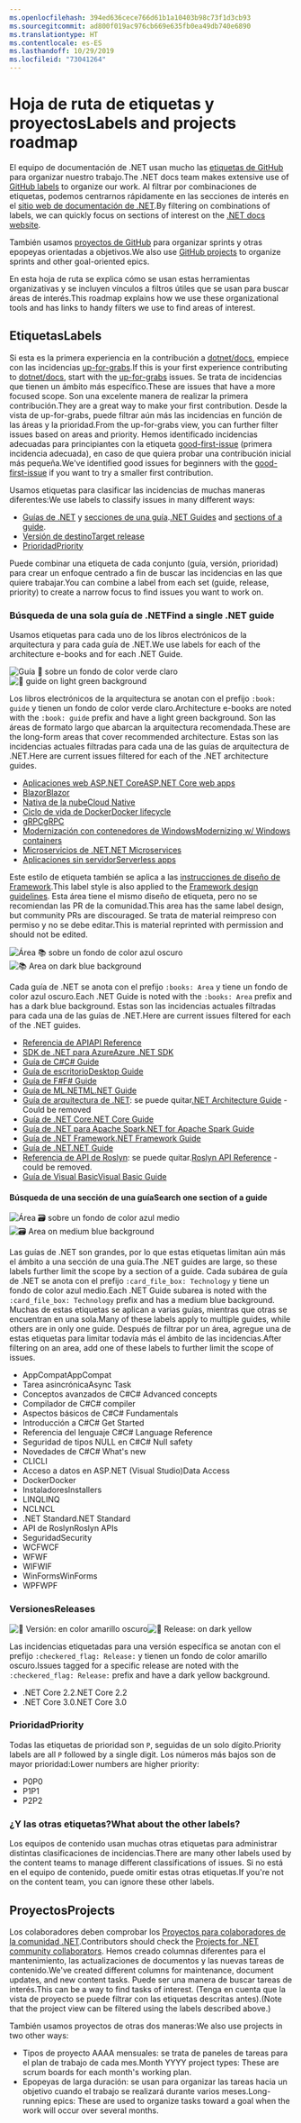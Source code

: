 ```yaml
---
ms.openlocfilehash: 394ed636cece766d61b1a10403b98c73f1d3cb93
ms.sourcegitcommit: ad800f019ac976cb669e635fb0ea49db740e6890
ms.translationtype: HT
ms.contentlocale: es-ES
ms.lasthandoff: 10/29/2019
ms.locfileid: "73041264"
---
```

# <a name="labels-and-projects-roadmap"></a><span data-ttu-id="6a82a-101">Hoja de ruta de etiquetas y proyectos</span><span class="sxs-lookup"><span data-stu-id="6a82a-101">Labels and projects roadmap</span></span>

<span data-ttu-id="6a82a-102">El equipo de documentación de .NET usan mucho las [etiquetas de GitHub](https://github.com/dotnet/docs/labels) para organizar nuestro trabajo.</span><span class="sxs-lookup"><span data-stu-id="6a82a-102">The .NET docs team makes extensive use of [GitHub labels](https://github.com/dotnet/docs/labels) to organize our work.</span></span> <span data-ttu-id="6a82a-103">Al filtrar por combinaciones de etiquetas, podemos centrarnos rápidamente en las secciones de interés en el [sitio web de documentación de .NET](https://docs.microsoft.com/dotnet).</span><span class="sxs-lookup"><span data-stu-id="6a82a-103">By filtering on combinations of labels, we can quickly focus on sections of interest on the [.NET docs website](https://docs.microsoft.com/dotnet).</span></span> 

<span data-ttu-id="6a82a-104">También usamos [proyectos de GitHub](https://github.com/dotnet/docs/projects) para organizar sprints y otras epopeyas orientadas a objetivos.</span><span class="sxs-lookup"><span data-stu-id="6a82a-104">We also use [GitHub projects](https://github.com/dotnet/docs/projects) to organize sprints and other goal-oriented epics.</span></span>

<span data-ttu-id="6a82a-105">En esta hoja de ruta se explica cómo se usan estas herramientas organizativas y se incluyen vínculos a filtros útiles que se usan para buscar áreas de interés.</span><span class="sxs-lookup"><span data-stu-id="6a82a-105">This roadmap explains how we use these organizational tools and has links to handy filters we use to find areas of interest.</span></span>

## <a name="labels"></a><span data-ttu-id="6a82a-106">Etiquetas</span><span class="sxs-lookup"><span data-stu-id="6a82a-106">Labels</span></span>

<span data-ttu-id="6a82a-107">Si esta es la primera experiencia en la contribución a [dotnet/docs](https://github.com/dotnet/docs), empiece con las incidencias [up-for-grabs](https://github.com/dotnet/docs/labels/up-for-grabs).</span><span class="sxs-lookup"><span data-stu-id="6a82a-107">If this is your first experience contributing to [dotnet/docs](https://github.com/dotnet/docs), start with the [up-for-grabs](https://github.com/dotnet/docs/labels/up-for-grabs) issues.</span></span> <span data-ttu-id="6a82a-108">Se trata de incidencias que tienen un ámbito más específico.</span><span class="sxs-lookup"><span data-stu-id="6a82a-108">These are issues that have a more focused scope.</span></span> <span data-ttu-id="6a82a-109">Son una excelente manera de realizar la primera contribución.</span><span class="sxs-lookup"><span data-stu-id="6a82a-109">They are a great way to make your first contribution.</span></span> <span data-ttu-id="6a82a-110">Desde la vista de up-for-grabs, puede filtrar aún más las incidencias en función de las áreas y la prioridad.</span><span class="sxs-lookup"><span data-stu-id="6a82a-110">From the up-for-grabs view, you can further filter issues based on areas and priority.</span></span> <span data-ttu-id="6a82a-111">Hemos identificado incidencias adecuadas para principiantes con la etiqueta [good-first-issue](https://github.com/dotnet/docs/labels/good-first-issue) (primera incidencia adecuada), en caso de que quiera probar una contribución inicial más pequeña.</span><span class="sxs-lookup"><span data-stu-id="6a82a-111">We've identified good issues for beginners with the [good-first-issue](https://github.com/dotnet/docs/labels/good-first-issue) if you want to try a smaller first contribution.</span></span>

<span data-ttu-id="6a82a-112">Usamos etiquetas para clasificar las incidencias de muchas maneras diferentes:</span><span class="sxs-lookup"><span data-stu-id="6a82a-112">We use labels to classify issues in many different ways:</span></span>

- <span data-ttu-id="6a82a-113">[Guías de .NET](#find-a-single-net-guide) y [secciones de una guía](#search-one-section-of-a-guide).</span><span class="sxs-lookup"><span data-stu-id="6a82a-113">[.NET Guides](#find-a-single-net-guide) and [sections of a guide](#search-one-section-of-a-guide).</span></span>
- [<span data-ttu-id="6a82a-114">Versión de destino</span><span class="sxs-lookup"><span data-stu-id="6a82a-114">Target release</span></span>](#releases)
- [<span data-ttu-id="6a82a-115">Prioridad</span><span class="sxs-lookup"><span data-stu-id="6a82a-115">Priority</span></span>](#priority)

<span data-ttu-id="6a82a-116">Puede combinar una etiqueta de cada conjunto (guía, versión, prioridad) para crear un enfoque centrado a fin de buscar las incidencias en las que quiere trabajar.</span><span class="sxs-lookup"><span data-stu-id="6a82a-116">You can combine a label from each set (guide, release, priority) to create a narrow focus to find issues you want to work on.</span></span>

### <a name="find-a-single-net-guide"></a><span data-ttu-id="6a82a-117">Búsqueda de una sola guía de .NET</span><span class="sxs-lookup"><span data-stu-id="6a82a-117">Find a single .NET guide</span></span>

<span data-ttu-id="6a82a-118">Usamos etiquetas para cada uno de los libros electrónicos de la arquitectura y para cada guía de .NET.</span><span class="sxs-lookup"><span data-stu-id="6a82a-118">We use labels for each of the architecture e-books and for each .NET Guide.</span></span> 

<span data-ttu-id="6a82a-119">![Guía :book: sobre un fondo de color verde claro](./images/guide.png "Prefijo para etiquetas de guía de arquitectura")</span><span class="sxs-lookup"><span data-stu-id="6a82a-119">![:book: guide on light green background](./images/guide.png "Prefix for architecture guide labels")</span></span>

<span data-ttu-id="6a82a-120">Los libros electrónicos de la arquitectura se anotan con el prefijo `:book: guide` y tienen un fondo de color verde claro.</span><span class="sxs-lookup"><span data-stu-id="6a82a-120">Architecture e-books are noted with the `:book: guide` prefix and have a light green background.</span></span> <span data-ttu-id="6a82a-121">Son las áreas de formato largo que abarcan la arquitectura recomendada.</span><span class="sxs-lookup"><span data-stu-id="6a82a-121">These are the long-form areas that cover recommended architecture.</span></span> <span data-ttu-id="6a82a-122">Estas son las incidencias actuales filtradas para cada una de las guías de arquitectura de .NET.</span><span class="sxs-lookup"><span data-stu-id="6a82a-122">Here are current issues filtered for each of the .NET architecture guides.</span></span>

- [<span data-ttu-id="6a82a-123">Aplicaciones web ASP.NET Core</span><span class="sxs-lookup"><span data-stu-id="6a82a-123">ASP.NET Core web apps</span></span>](https://github.com/dotnet/docs/labels/%3Abook%3A%20guide%20-%20ASP.NET%20Core%20web%20apps)
- [<span data-ttu-id="6a82a-124">Blazor</span><span class="sxs-lookup"><span data-stu-id="6a82a-124">Blazor</span></span>](https://github.com/dotnet/docs/labels/%3Abook%3A%20guide%20-%20Blazor)
- [<span data-ttu-id="6a82a-125">Nativa de la nube</span><span class="sxs-lookup"><span data-stu-id="6a82a-125">Cloud Native</span></span>](https://github.com/dotnet/docs/labels/%3Abook%3A%20guide%20-%20Cloud%20Native)
- [<span data-ttu-id="6a82a-126">Ciclo de vida de Docker</span><span class="sxs-lookup"><span data-stu-id="6a82a-126">Docker lifecycle</span></span>](https://github.com/dotnet/docs/labels/%3Abook%3A%20guide%20-%20Docker%20lifecycle)
- [<span data-ttu-id="6a82a-127">gRPC</span><span class="sxs-lookup"><span data-stu-id="6a82a-127">gRPC</span></span>](https://github.com/dotnet/docs/labels/%3Abook%3A%20guide%20-%20gRPC)
- [<span data-ttu-id="6a82a-128">Modernización con contenedores de Windows</span><span class="sxs-lookup"><span data-stu-id="6a82a-128">Modernizing w/ Windows containers</span></span>](https://github.com/dotnet/docs/labels/%3Abook%3A%20guide%20-%20Modernizing%20w%2F%20Windows%20containers)
- [<span data-ttu-id="6a82a-129">Microservicios de .NET</span><span class="sxs-lookup"><span data-stu-id="6a82a-129">.NET Microservices</span></span>](https://github.com/dotnet/docs/labels/%3Abook%3A%20guide%20-%20.NET%20Microservices)
- [<span data-ttu-id="6a82a-130">Aplicaciones sin servidor</span><span class="sxs-lookup"><span data-stu-id="6a82a-130">Serverless apps</span></span>](https://github.com/dotnet/docs/labels/%3Abook%3A%20guide%20-%20Serverless%20apps)

<span data-ttu-id="6a82a-131">Este estilo de etiqueta también se aplica a las [instrucciones de diseño de Framework](https://github.com/dotnet/docs/labels/%3Abook%3A%20guide%20-%20Framework%20Design%20Guidelines).</span><span class="sxs-lookup"><span data-stu-id="6a82a-131">This label style is also applied to the [Framework design guidelines](https://github.com/dotnet/docs/labels/%3Abook%3A%20guide%20-%20Framework%20Design%20Guidelines).</span></span> <span data-ttu-id="6a82a-132">Esta área tiene el mismo diseño de etiqueta, pero no se recomiendan las PR de la comunidad.</span><span class="sxs-lookup"><span data-stu-id="6a82a-132">This area has the same label design, but community PRs are discouraged.</span></span> <span data-ttu-id="6a82a-133">Se trata de material reimpreso con permiso y no se debe editar.</span><span class="sxs-lookup"><span data-stu-id="6a82a-133">This is material reprinted with permission and should not be edited.</span></span>

<span data-ttu-id="6a82a-134">![Área :books: sobre un fondo de color azul oscuro](./images/area.png "Prefijo para etiquetas de área de guía de .NET")</span><span class="sxs-lookup"><span data-stu-id="6a82a-134">![:books: Area on dark blue background](./images/area.png "Prefix for .NET Guide area labels")</span></span>

<span data-ttu-id="6a82a-135">Cada guía de .NET se anota con el prefijo `:books: Area` y tiene un fondo de color azul oscuro.</span><span class="sxs-lookup"><span data-stu-id="6a82a-135">Each .NET Guide is noted with the `:books: Area` prefix and has a dark blue background.</span></span> <span data-ttu-id="6a82a-136">Estas son las incidencias actuales filtradas para cada una de las guías de .NET.</span><span class="sxs-lookup"><span data-stu-id="6a82a-136">Here are current issues filtered for each of the .NET guides.</span></span>

- [<span data-ttu-id="6a82a-137">Referencia de API</span><span class="sxs-lookup"><span data-stu-id="6a82a-137">API Reference</span></span>](https://github.com/dotnet/docs/labels/%3Abooks%3A%20Area%20-%20API%20Reference)
- [<span data-ttu-id="6a82a-138">SDK de .NET para Azure</span><span class="sxs-lookup"><span data-stu-id="6a82a-138">Azure .NET SDK</span></span>](https://github.com/dotnet/docs/labels/%3Abooks%3A%20Area%20-%20Azure%20.NET%20SDk)
- [<span data-ttu-id="6a82a-139">Guía de C#</span><span class="sxs-lookup"><span data-stu-id="6a82a-139">C# Guide</span></span>](https://github.com/dotnet/docs/labels/%3Abooks%3A%20Area%20-%20C%23%20Guide)
- [<span data-ttu-id="6a82a-140">Guía de escritorio</span><span class="sxs-lookup"><span data-stu-id="6a82a-140">Desktop Guide</span></span>](https://github.com/dotnet/docs/labels/%3Abooks%3A%20Area%20-%20Desktop%20Guide)
- [<span data-ttu-id="6a82a-141">Guía de F#</span><span class="sxs-lookup"><span data-stu-id="6a82a-141">F# Guide</span></span>](https://github.com/dotnet/docs/labels/%3Abooks%3A%20Area%20-%20F%23%20Guide)
- [<span data-ttu-id="6a82a-142">Guía de ML.NET</span><span class="sxs-lookup"><span data-stu-id="6a82a-142">ML.NET Guide</span></span>](https://github.com/dotnet/docs/labels/%3Abooks%3A%20Area%20-%20ML.NET%20Guide)
- <span data-ttu-id="6a82a-143">[Guía de arquitectura de .NET](https://github.com/dotnet/docs/labels/%3Abooks%3A%20Area%20-%20.NET%20Architecture%20Guide): se puede quitar</span><span class="sxs-lookup"><span data-stu-id="6a82a-143">[.NET Architecture Guide](https://github.com/dotnet/docs/labels/%3Abooks%3A%20Area%20-%20.NET%20Architecture%20Guide) - Could be removed</span></span>
- [<span data-ttu-id="6a82a-144">Guía de .NET Core</span><span class="sxs-lookup"><span data-stu-id="6a82a-144">.NET Core Guide</span></span>](https://github.com/dotnet/docs/labels/%3Abooks%3A%20Area%20-%20.NET%20Core%20Guide)
- [<span data-ttu-id="6a82a-145">Guía de .NET para Apache Spark</span><span class="sxs-lookup"><span data-stu-id="6a82a-145">.NET for Apache Spark Guide</span></span>](https://github.com/dotnet/docs/labels/%3Abooks%3A%20Area%20-%20.NET%20for%20Apache%20Spark%20Guide)
- [<span data-ttu-id="6a82a-146">Guía de .NET Framework</span><span class="sxs-lookup"><span data-stu-id="6a82a-146">.NET Framework Guide</span></span>](https://github.com/dotnet/docs/labels/%3Abooks%3A%20Area%20-%20.NET%20Framework%20Guide)
- [<span data-ttu-id="6a82a-147">Guía de .NET</span><span class="sxs-lookup"><span data-stu-id="6a82a-147">.NET Guide</span></span>](https://github.com/dotnet/docs/labels/%3Abooks%3A%20Area%20-%20.NET%20Guide)
- <span data-ttu-id="6a82a-148">[Referencia de API de Roslyn](https://github.com/dotnet/docs/labels/%3Abooks%3A%20Area%20-%20Roslyn%20API%20Reference): se puede quitar.</span><span class="sxs-lookup"><span data-stu-id="6a82a-148">[Roslyn API Reference](https://github.com/dotnet/docs/labels/%3Abooks%3A%20Area%20-%20Roslyn%20API%20Reference) - could be removed.</span></span>
- [<span data-ttu-id="6a82a-149">Guía de Visual Basic</span><span class="sxs-lookup"><span data-stu-id="6a82a-149">Visual Basic Guide</span></span>](https://github.com/dotnet/docs/labels/%3Abooks%3A%20Area%20-%20Visual%20Basic%20Guide)

#### <a name="search-one-section-of-a-guide"></a><span data-ttu-id="6a82a-150">Búsqueda de una sección de una guía</span><span class="sxs-lookup"><span data-stu-id="6a82a-150">Search one section of a guide</span></span>

<span data-ttu-id="6a82a-151">![Área :card_file_box: sobre un fondo de color azul medio](./images/technology.png "Prefijo para etiquetas de subárea de guía de .NET")</span><span class="sxs-lookup"><span data-stu-id="6a82a-151">![:card_file_box: Area on medium blue background](./images/technology.png "Prefix for .NET Guide sub-area labels")</span></span>

<span data-ttu-id="6a82a-152">Las guías de .NET son grandes, por lo que estas etiquetas limitan aún más el ámbito a una sección de una guía.</span><span class="sxs-lookup"><span data-stu-id="6a82a-152">The .NET guides are large, so these labels further limit the scope by a section of a guide.</span></span> <span data-ttu-id="6a82a-153">Cada subárea de guía de .NET se anota con el prefijo `:card_file_box: Technology` y tiene un fondo de color azul medio.</span><span class="sxs-lookup"><span data-stu-id="6a82a-153">Each .NET Guide subarea is noted with the `:card_file_box: Technology` prefix and has a medium blue background.</span></span> <span data-ttu-id="6a82a-154">Muchas de estas etiquetas se aplican a varias guías, mientras que otras se encuentran en una sola.</span><span class="sxs-lookup"><span data-stu-id="6a82a-154">Many of these labels apply to multiple guides, while others are in only one guide.</span></span> <span data-ttu-id="6a82a-155">Después de filtrar por un área, agregue una de estas etiquetas para limitar todavía más el ámbito de las incidencias.</span><span class="sxs-lookup"><span data-stu-id="6a82a-155">After filtering on an area, add one of these labels to further limit the scope of issues.</span></span>

- <span data-ttu-id="6a82a-156">AppCompat</span><span class="sxs-lookup"><span data-stu-id="6a82a-156">AppCompat</span></span>
- <span data-ttu-id="6a82a-157">Tarea asincrónica</span><span class="sxs-lookup"><span data-stu-id="6a82a-157">Async Task</span></span>
- <span data-ttu-id="6a82a-158">Conceptos avanzados de C#</span><span class="sxs-lookup"><span data-stu-id="6a82a-158">C# Advanced concepts</span></span>
- <span data-ttu-id="6a82a-159">Compilador de C#</span><span class="sxs-lookup"><span data-stu-id="6a82a-159">C# compiler</span></span>
- <span data-ttu-id="6a82a-160">Aspectos básicos de C#</span><span class="sxs-lookup"><span data-stu-id="6a82a-160">C# Fundamentals</span></span>
- <span data-ttu-id="6a82a-161">Introducción a C#</span><span class="sxs-lookup"><span data-stu-id="6a82a-161">C# Get Started</span></span>
- <span data-ttu-id="6a82a-162">Referencia del lenguaje C#</span><span class="sxs-lookup"><span data-stu-id="6a82a-162">C# Language Reference</span></span>
- <span data-ttu-id="6a82a-163">Seguridad de tipos NULL en C#</span><span class="sxs-lookup"><span data-stu-id="6a82a-163">C# Null safety</span></span>
- <span data-ttu-id="6a82a-164">Novedades de C#</span><span class="sxs-lookup"><span data-stu-id="6a82a-164">C# What's new</span></span>
- <span data-ttu-id="6a82a-165">CLI</span><span class="sxs-lookup"><span data-stu-id="6a82a-165">CLI</span></span>
- <span data-ttu-id="6a82a-166">Acceso a datos en ASP.NET (Visual Studio)</span><span class="sxs-lookup"><span data-stu-id="6a82a-166">Data Access</span></span>
- <span data-ttu-id="6a82a-167">Docker</span><span class="sxs-lookup"><span data-stu-id="6a82a-167">Docker</span></span>
- <span data-ttu-id="6a82a-168">Instaladores</span><span class="sxs-lookup"><span data-stu-id="6a82a-168">Installers</span></span>
- <span data-ttu-id="6a82a-169">LINQ</span><span class="sxs-lookup"><span data-stu-id="6a82a-169">LINQ</span></span>
- <span data-ttu-id="6a82a-170">NCL</span><span class="sxs-lookup"><span data-stu-id="6a82a-170">NCL</span></span>
- <span data-ttu-id="6a82a-171">.NET Standard</span><span class="sxs-lookup"><span data-stu-id="6a82a-171">.NET Standard</span></span>
- <span data-ttu-id="6a82a-172">API de Roslyn</span><span class="sxs-lookup"><span data-stu-id="6a82a-172">Roslyn APIs</span></span>
- <span data-ttu-id="6a82a-173">Seguridad</span><span class="sxs-lookup"><span data-stu-id="6a82a-173">Security</span></span>
- <span data-ttu-id="6a82a-174">WCF</span><span class="sxs-lookup"><span data-stu-id="6a82a-174">WCF</span></span>
- <span data-ttu-id="6a82a-175">WF</span><span class="sxs-lookup"><span data-stu-id="6a82a-175">WF</span></span>
- <span data-ttu-id="6a82a-176">WIF</span><span class="sxs-lookup"><span data-stu-id="6a82a-176">WIF</span></span>
- <span data-ttu-id="6a82a-177">WinForms</span><span class="sxs-lookup"><span data-stu-id="6a82a-177">WinForms</span></span>
- <span data-ttu-id="6a82a-178">WPF</span><span class="sxs-lookup"><span data-stu-id="6a82a-178">WPF</span></span>

### <a name="releases"></a><span data-ttu-id="6a82a-179">Versiones</span><span class="sxs-lookup"><span data-stu-id="6a82a-179">Releases</span></span>

<span data-ttu-id="6a82a-180">![:checkered_flag: Versión: en color amarillo oscuro](./images/release.png "Prefijo para etiquetas de versión")</span><span class="sxs-lookup"><span data-stu-id="6a82a-180">![:checkered_flag: Release: on dark yellow](./images/release.png "Prefix for release labels")</span></span>

<span data-ttu-id="6a82a-181">Las incidencias etiquetadas para una versión específica se anotan con el prefijo `:checkered_flag: Release:` y tienen un fondo de color amarillo oscuro.</span><span class="sxs-lookup"><span data-stu-id="6a82a-181">Issues tagged for a specific release are noted with the `:checkered_flag: Release:` prefix and have a dark yellow background.</span></span> 

- <span data-ttu-id="6a82a-182">.NET Core 2.2</span><span class="sxs-lookup"><span data-stu-id="6a82a-182">.NET Core 2.2</span></span>
- <span data-ttu-id="6a82a-183">.NET Core 3.0</span><span class="sxs-lookup"><span data-stu-id="6a82a-183">.NET Core 3.0</span></span>

### <a name="priority"></a><span data-ttu-id="6a82a-184">Prioridad</span><span class="sxs-lookup"><span data-stu-id="6a82a-184">Priority</span></span>

<span data-ttu-id="6a82a-185">Todas las etiquetas de prioridad son `P`, seguidas de un solo dígito.</span><span class="sxs-lookup"><span data-stu-id="6a82a-185">Priority labels are all `P` followed by a single digit.</span></span> <span data-ttu-id="6a82a-186">Los números más bajos son de mayor prioridad:</span><span class="sxs-lookup"><span data-stu-id="6a82a-186">Lower numbers are higher priority:</span></span>

- <span data-ttu-id="6a82a-187">P0</span><span class="sxs-lookup"><span data-stu-id="6a82a-187">P0</span></span>
- <span data-ttu-id="6a82a-188">P1</span><span class="sxs-lookup"><span data-stu-id="6a82a-188">P1</span></span>
- <span data-ttu-id="6a82a-189">P2</span><span class="sxs-lookup"><span data-stu-id="6a82a-189">P2</span></span>

### <a name="what-about-the-other-labels"></a><span data-ttu-id="6a82a-190">¿Y las otras etiquetas?</span><span class="sxs-lookup"><span data-stu-id="6a82a-190">What about the other labels?</span></span>

<span data-ttu-id="6a82a-191">Los equipos de contenido usan muchas otras etiquetas para administrar distintas clasificaciones de incidencias.</span><span class="sxs-lookup"><span data-stu-id="6a82a-191">There are many other labels used by the content teams to manage different classifications of issues.</span></span> <span data-ttu-id="6a82a-192">Si no está en el equipo de contenido, puede omitir estas otras etiquetas.</span><span class="sxs-lookup"><span data-stu-id="6a82a-192">If you're not on the content team, you can ignore these other labels.</span></span>

## <a name="projects"></a><span data-ttu-id="6a82a-193">Proyectos</span><span class="sxs-lookup"><span data-stu-id="6a82a-193">Projects</span></span>

<span data-ttu-id="6a82a-194">Los colaboradores deben comprobar los [Proyectos para colaboradores de la comunidad .NET](https://github.com/dotnet/docs/projects/35).</span><span class="sxs-lookup"><span data-stu-id="6a82a-194">Contributors should check the [Projects for .NET community collaborators](https://github.com/dotnet/docs/projects/35).</span></span> <span data-ttu-id="6a82a-195">Hemos creado columnas diferentes para el mantenimiento, las actualizaciones de documentos y las nuevas tareas de contenido.</span><span class="sxs-lookup"><span data-stu-id="6a82a-195">We've created different columns for maintenance, document updates, and new content tasks.</span></span> <span data-ttu-id="6a82a-196">Puede ser una manera de buscar tareas de interés.</span><span class="sxs-lookup"><span data-stu-id="6a82a-196">This can be a way to find tasks of interest.</span></span> <span data-ttu-id="6a82a-197">(Tenga en cuenta que la vista de proyecto se puede filtrar con las etiquetas descritas antes).</span><span class="sxs-lookup"><span data-stu-id="6a82a-197">(Note that the project view can be filtered using the labels described above.)</span></span> 

<span data-ttu-id="6a82a-198">También usamos proyectos de otras dos maneras:</span><span class="sxs-lookup"><span data-stu-id="6a82a-198">We also use projects in two other ways:</span></span>

- <span data-ttu-id="6a82a-199">Tipos de proyecto AAAA mensuales: se trata de paneles de tareas para el plan de trabajo de cada mes.</span><span class="sxs-lookup"><span data-stu-id="6a82a-199">Month YYYY project types: These are scrum boards for each month's working plan.</span></span>
- <span data-ttu-id="6a82a-200">Epopeyas de larga duración: se usan para organizar las tareas hacia un objetivo cuando el trabajo se realizará durante varios meses.</span><span class="sxs-lookup"><span data-stu-id="6a82a-200">Long-running epics: These are used to organize tasks toward a goal when the work will occur over several months.</span></span>

